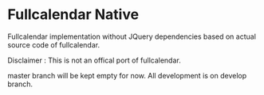 # Fullcalendar Native

Fullcalendar implementation without JQuery dependencies based on actual source code of fullcalendar.

Disclaimer : This is not an offical port of fullcalendar.

master branch will be kept empty for now. All development is on develop branch.